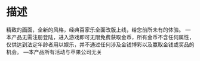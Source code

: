 # 描述
精致的画面，全新的风格，经典百家乐全面改版上线，给您前所未有的体验。
—本产品无需注册登陆，进入游戏即可无限免费获取金币，所有金币不含任何属性，仅供达到法定年龄者用以娱乐，并不通过任何涉及金钱博彩以及赢取金钱或奖品的机会。
—本产品所有活动与苹果公司无关
